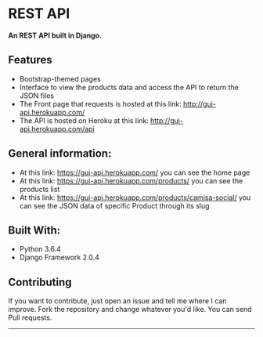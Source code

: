 # REST API

**An REST API built in Django.**

## Features

* Bootstrap-themed pages
* Interface to view the products data and access the API to return the JSON files
* The Front page that requests is hosted at this link: http://gui-api.herokuapp.com/
* The API is hosted on Heroku at this link: http://gui-api.herokuapp.com/api

## General information:

* At this link: https://gui-api.herokuapp.com/ you can see the home page
* At this link: https://gui-api.herokuapp.com/products/ you can see the products list
* At this link: https://gui-api.herokuapp.com/products/camisa-social/ you can see the JSON data of specific Product through its slug

## Built With:

* Python 3.6.4
* Django Framework 2.0.4

## Contributing

If you want to contribute, just open an issue and tell me where I can improve.
Fork the repository and change whatever you'd like.
You can send Pull requests.

--------------------------------------------------------------------------------------------
